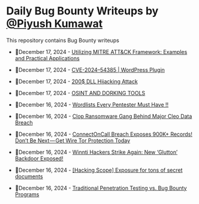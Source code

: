 # Daily Bug Bounty Writeups by [@Piyush Kumawat](https://twitter.com/piyush_supiy) 
This repository contains Bug Bounty writeups

<!-- BLOG-POST-LIST:START -->
 - 💯December 17, 2024 - [Utilizing MITRE ATT&amp;CK Framework: Examples and Practical Applications](https://medium.com/@paritoshblogs/utilizing-mitre-att-ck-framework-examples-and-practical-applications-0c4ea468ad53?source=rss------bug_bounty-5) 

 - 💯December 17, 2024 - [CVE-2024–54385 | WordPress Plugin](https://medium.com/@malvinval/cve-2024-54385-wordpress-plugin-7ff0f8e5ad1d?source=rss------bug_bounty-5) 

 - 💯December 17, 2024 - [200$ DLL Hijacking Attack](https://cybersecuritywriteups.com/200-dll-hijacking-attack-fdb4fd46fea9?source=rss------bug_bounty-5) 

 - 💯December 17, 2024 - [OSINT AND DORKING TOOLS](https://medium.com/@reazatih/osint-and-dorking-tools-67dc970d049d?source=rss------bug_bounty-5) 

 - 💯December 16, 2024 - [Wordlists Every Pentester Must Have !!](https://theartificialthinker.medium.com/wordlists-every-pentester-must-have-7ad4c1e46ce5?source=rss------bug_bounty-5) 

 - 💯December 16, 2024 - [Clop Ransomware Gang Behind Major Cleo Data Breach](https://medium.com/@wiretor/clop-ransomware-gang-behind-major-cleo-data-breach-421b729bafde?source=rss------bug_bounty-5) 

 - 💯December 16, 2024 - [ConnectOnCall Breach Exposes 900K+ Records! Don’t Be Next — Get Wire Tor Protection Today](https://medium.com/@wiretor/connectoncall-breach-exposes-900k-records-dont-be-next-get-wire-tor-protection-today-d4dd7de3570d?source=rss------bug_bounty-5) 

 - 💯December 16, 2024 - [Winnti Hackers Strike Again: New ‘Glutton’ Backdoor Exposed!](https://medium.com/@wiretor/winnti-hackers-strike-again-new-glutton-backdoor-exposed-5cd7bbb0faf0?source=rss------bug_bounty-5) 

 - 💯December 16, 2024 - [[Hacking Scope] Exposure for tons of secret documents](https://medium.com/@nagashygaballah/hacking-scope-exposure-for-tons-of-secret-documents-5ba5c3906600?source=rss------bug_bounty-5) 

 - 💯December 16, 2024 - [Traditional Penetration Testing vs. Bug Bounty Programs](https://medium.com/@hackrate/traditional-penetration-testing-vs-bug-bounty-programs-bb792a4d0d3f?source=rss------bug_bounty-5) 
<!-- BLOG-POST-LIST:END -->

